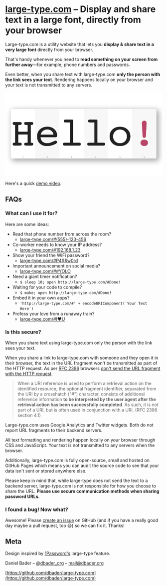 # [large-type.com](http://large-type.com) – Display and share text in a large font, directly from your browser

Large-type.com is a utility website that lets you **display & share text in a very large font** directly from your browser.

That's handy whenever you need to **read something on your screen from further away**—for example, phone numbers and passwords.

Even better, when you share text with large-type.com **only the person with the link sees your text**. Rendering happens locally on your browser and your text is not transmitted to any servers.

![](twitter-card.png)

Here's a quick [demo video](https://www.youtube.com/watch?v=EHaH3dO1YH4).

## FAQs

### What can I use it for?
Here are some ideas:

* Read that phone number from across the room?
    * [large-type.com/#(555)-123-456](http://large-type.com/#(555)-123-456)
* Co-worker needs to know your IP address?
    * [large-type.com/#192.168.1.23](http://large-type.com/#192.168.1.23)
* Show your friend the WiFi password?
    * [large-type.com/#P4$$w0rd](http://large-type.com/#P4%24%24w0rd)
* Important announcement on social media?
    * [large-type.com/##YOLO](http://large-type.com/#%23YOLO)
* Need a giant timer notification?
    * `$ sleep 10; open http://large-type.com/#Done!`
* Waiting for your code to compile?
    * `$ make; open http://large-type.com/#Done!`
* Embed it in your own apps?
    * `'http://large-type.com/#' + encodeURIComponent('Your Text Here')`
* Profess your love from a runaway train?
    * [large-type.com/#I❤U](http://large-type.com/#I❤U)

### Is this secure?
When you share text using large-type.com only the person with the link sees your text.

When you share a link to large-type.com with someone and they open it in their browser, the text in the URL fragment won't be transmitted as part of the HTTP request. As per [RFC 2396](https://tools.ietf.org/html/rfc2396#section-4) browsers [don't send the URL fragment with the HTTP request](https://stackoverflow.com/questions/317760/how-to-get-url-hash-from-server-side).

> When a URI reference is used to perform a retrieval action on the identified resource, the optional fragment identifier, separated from the URI by a crosshatch ("#") character, consists of additional reference information **to be interpreted by the user agent after the retrieval action has been successfully completed**. As such, it is not part of a URI, but is often used in conjunction with a URI. (RFC 2396 section 4.1)

Large-type.com uses Google Analytics and Twitter widgets. Both do not report URL fragments to their backend servers.

All text formatting and rendering happen locally on your browser through CSS and JavaScript. Your text is not transmitted to any servers when the browser.

Additionally, large-type.com is fully open-source, small and hosted on GitHub Pages which means you can audit the source code to see that your data isn't sent or stored anywhere else.

Please keep in mind that, while large-type does not send the text to a backend server, large-type.com is not responsible for how you choose to share the URL. **Please use secure communication methods when sharing password URLs.**


### I found a bug! Now what?
Awesome! Please [create an issue](https://github.com/dbader/large-type.com/issues) on GitHub (and if you have a really good day maybe a pull request, too 😃) so we can fix it. Thanks!

## Meta
Design inspired by [1Password's](https://agilebits.com/onepassword) large-type feature.

Daniel Bader – [@dbader_org](https://twitter.com/dbader_org) – mail@dbader.org

[https://github.com/dbader/large-type.com](https://github.com/dbader/large-type.com)
